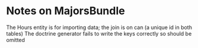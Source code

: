 Notes on MajorsBundle
========================

The Hours entity is for importing data; the join is on can (a unique id in both tables)
The doctrine generator fails to write the keys correctly so should be omitted
